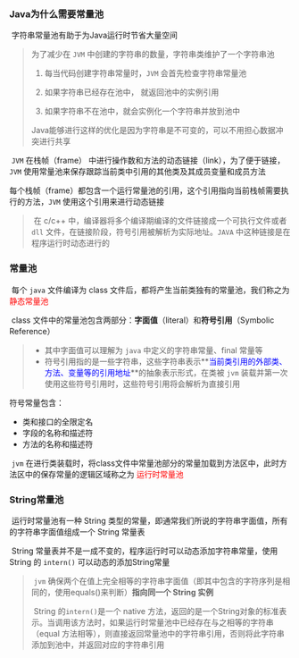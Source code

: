 ### Java为什么需要常量池

​		字符串常量池有助于为Java运行时节省大量空间

> 为了减少在 `JVM` 中创建的字符串的数量，字符串类维护了一个字符串池
>
> 1. 每当代码创建字符串常量时，`JVM` 会首先检查字符串常量池
>
> 2. 如果字符串已经存在池中， 就返回池中的实例引用
> 3. 如果字符串不在池中，就会实例化一个字符串并放到池中
>
> ​        Java能够进行这样的优化是因为字符串是不可变的，可以不用担心数据冲突进行共享



​		`JVM` 在栈帧（frame） 中进行操作数和方法的动态链接（link），为了便于链接，`JVM` 使用常量池来保存跟踪当前类中引用的其他类及其成员变量和成员方法

​		每个栈帧（frame）都包含一个运行常量池的引用，这个引用指向当前栈帧需要执行的方法，`JVM` 使用这个引用来进行动态链接

> ​		在 c/c++ 中，编译器将多个编译期编译的文件链接成一个可执行文件或者 `dll` 文件，在链接阶段，符号引用被解析为实际地址。`JAVA` 中这种链接是在程序运行时动态进行的



### 常量池

​		每个 `java` 文件编译为 class 文件后，都将产生当前类独有的常量池，我们称之为<font color=red>静态常量池</font>

​		class 文件中的常量池包含两部分：**字面值**（literal）和**符号引用**（Symbolic Reference）

> - 其中字面值可以理解为 `java` 中定义的字符串常量、final 常量等
> - 符号引用指的是一些字符串，这些字符串表示**<font color=blue>当前类引用的外部类、方法、变量等的引用地址</font>**的抽象表示形式，在类被 `jvm` 装载并第一次使用这些符号引用时，这些符号引用将会解析为直接引用

符号常量包含：

- 类和接口的全限定名
- 字段的名称和描述符
- 方法的名称和描述符



​		`jvm` 在进行类装载时，将class文件中常量池部分的常量加载到方法区中，此时方法区中的保存常量的逻辑区域称之为 <font color=red>运行时常量池</font>



### String常量池

​		运行时常量池有一种 String 类型的常量，即通常我们所说的字符串字面值，所有的字符串字面值组成一个 String 常量表

​		String 常量表并不是一成不变的，程序运行时可以动态添加字符串常量，使用 String 的 `intern()` 可以动态的添加String常量

> ​		`jvm` 确保两个在值上完全相等的字符串字面值（即其中包含的字符序列是相同的，使用equals()来判断）**指向同一个 String 实例**
>
> ​		String 的`intern()`是一个 native 方法，返回的是一个String对象的标准表示。当调用该方法时，如果运行时常量池中已经存在与之相等的字符串（equal 方法相等），则直接返回常量池中的字符串引用，否则将此字符串添加到池中，并返回对应的字符串引用